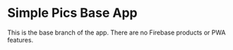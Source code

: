# Simple Pics Base App

This is the base branch of the app. There are no Firebase products or PWA features. 